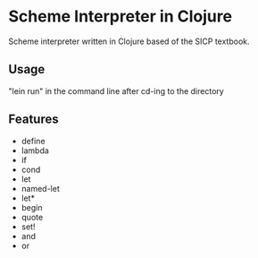 # Scheme Interpreter in Clojure

Scheme interpreter written in Clojure
based of the SICP textbook.

## Usage

"lein run" in the command line after cd-ing to the directory

## Features

* define
* lambda
* if
* cond
* let
* named-let
* let*
* begin
* quote
* set!
* and
* or
